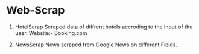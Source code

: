 # Web-Scrap

1. HotelScrap
Scraped data of diffrent hotels accroding to the input of the user.
Website:- Booking.com

2. NewsScrap
News scraped from Google News on different Fields.
